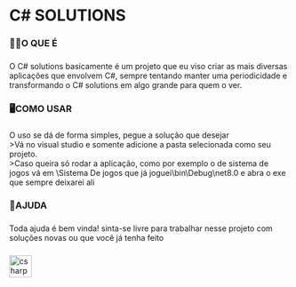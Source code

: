 <h1 align="left">C# SOLUTIONS</h1>

###

<h3 align="left">🤷‍♂️O QUE É</h3>

###

<p align="left">O C# solutions basicamente é um projeto que eu viso criar as mais diversas aplicações que envolvem C#, sempre tentando manter uma periodicidade e transformando o C# solutions em algo grande para quem o ver.</p>

###

<h3 align="left">🖥COMO USAR</h3>

###

<p align="left">O uso se dá de forma simples, pegue a solução que desejar<br>>Vá no visual studio e somente adicione a pasta selecionada como seu projeto.<br>>Caso queira só rodar a aplicação, como por exemplo o de sistema de jogos vá em \Sistema De jogos que já joguei\bin\Debug\net8.0 e abra o exe que sempre deixarei ali</p>

###

<h3 align="left">🔨AJUDA</h3>

###

<p align="left">Toda ajuda é bem vinda! sinta-se livre para trabalhar nesse projeto com soluções novas ou que você já tenha feito</p>

###

<div align="left">
  <img src="https://cdn.jsdelivr.net/gh/devicons/devicon/icons/csharp/csharp-original.svg" height="40" alt="csharp logo"  />
</div>

###
